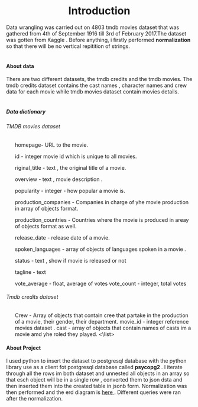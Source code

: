 <h1 align="center">
Introduction
</h1>
Data wrangling was carried out on 4803 tmdb movies dataset that was gathered from 4th of September 1916 till 3rd of February 2017.The dataset was gotten from Kaggle .
Before anything, i firstly performed  <b> normalization </b> so that there will be no vertical repitition of strings.
<br></br>
<h4> About data </h4>
There are two different datasets, the tmdb credits and the tmdb movies. The tmdb credits dataset contains the cast names , character names and crew data for each movie while tmdb movies dataset contain movies details.
<br></br>
<h5> Data dictionary </h5>
<h6> TMDB movies dataset </h6>
<ul>
<list> homepage- URL to the movie. </list>

<list> id - integer movie id which is unique to all movies. </list>

<list> riginal_title - text , the original title of a movie. </list>

<list> overview - text , movie description .</list>

<list> popularity - integer - how popular a movie is. </list>

<list> production_companies - Companies in charge of yhe movie production in array of objects format. </list>

<list> production_countries - Countries where the movie is produced in areay of objects format as well. </list>

<list> release_date - release date of a movie. </list>

<list> spoken_languages - array of objects of languages spoken in a movie . </list>

<list> status - text , show if movie is released or not </list>

<list> tagline - text </list>

<list> vote_average - float, average of votes </list>
<list> vote_count - integer, total votes </list>
</ul>
<h6> Tmdb credits dataset </h6>
<ul>
<list> Crew - Array of objects that contain cree that partake in the production of a movie, their gender, their department.</list>
<list> movie_id - integer reference movies dataset . </list>
<list> cast - array of objects that contain names of casts im a movie amd yhe roled they played. <\list>
</ul>

<h4> About Project </h4>
I used python to insert the dataset to postgresql database with the python library use as a client fot postgresql database called <b> psycopg2 </b> . I iterate through all the rows im both dataset and unnested all objects in an array so that esch object will be in a single row , converted them to json dsta and then inserted them into the created table in jsonb form.
Normalization was then performed and the erd diagram is <a href = https://github.com/Enoch768/Wrangling-TMDB-movies-dataset/blob/main/tmdb.png> here </a> .
Different queries were ran after the normalization.
